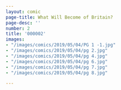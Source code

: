 ```yaml
---
layout: comic
page-title: What Will Become of Britain?
page-desc: ''
number: 2
title: '000002'
images:
- "/images/comics/2019/05/04/PG 1 -1.jpg"
- "/images/comics/2019/05/04/pg 2.jpg"
- "/images/comics/2019/05/04/pg 4.jpg"
- "/images/comics/2019/05/04/pg 6.jpg"
- "/images/comics/2019/05/04/pg 7.jpg"
- "/images/comics/2019/05/04/pg 8.jpg"

---
```

